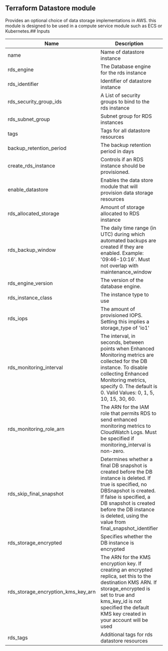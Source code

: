 ## Terraform Datastore module
Provides an optional choice of data storage implementations in AWS. this module is designed to be used in a compute service module such as ECS or Kubernetes.## Inputs

| Name | Description | Type | Default | Required |
|------|-------------|:----:|:-----:|:-----:|
| name | Name of datastore instance | string | n/a | yes |
| rds\_engine | The Database engine for the rds instance | string | n/a | yes |
| rds\_identifier | Identifier of datastore instance | string | n/a | yes |
| rds\_security\_group\_ids | A List of security groups to bind to the rds instance | list | n/a | yes |
| rds\_subnet\_group | Subnet group for RDS instances | string | n/a | yes |
| tags | Tags for all datastore resources | string | n/a | yes |
| backup\_retention\_period | The backup retention period in days | string | `"7"` | no |
| create\_rds\_instance | Controls if an RDS instance should be provisioned. | string | `"false"` | no |
| enable\_datastore | Enables the data store module that will provision data storage resources | string | `"false"` | no |
| rds\_allocated\_storage | Amount of storage allocated to RDS instance | string | `"10"` | no |
| rds\_backup\_window | The daily time range (in UTC) during which automated backups are created if they are enabled. Example: '09:46-10:16'. Must not overlap with maintenance_window | string | `"16:19-16:49"` | no |
| rds\_engine\_version | The version of the database engine. | string | `"11.4"` | no |
| rds\_instance\_class | The instance type to use | string | `"db.t3.small"` | no |
| rds\_iops | The amount of provisioned IOPS. Setting this implies a storage_type of 'io1' | string | `"0"` | no |
| rds\_monitoring\_interval | The interval, in seconds, between points when Enhanced Monitoring metrics are collected for the DB instance. To disable collecting Enhanced Monitoring metrics, specify 0. The default is 0. Valid Values: 0, 1, 5, 10, 15, 30, 60. | string | `"0"` | no |
| rds\_monitoring\_role\_arn | The ARN for the IAM role that permits RDS to send enhanced monitoring metrics to CloudWatch Logs. Must be specified if monitoring_interval is non-zero. | string | `""` | no |
| rds\_skip\_final\_snapshot | Determines whether a final DB snapshot is created before the DB instance is deleted. If true is specified, no DBSnapshot is created. If false is specified, a DB snapshot is created before the DB instance is deleted, using the value from final_snapshot_identifier | string | `"true"` | no |
| rds\_storage\_encrypted | Specifies whether the DB instance is encrypted | string | `"false"` | no |
| rds\_storage\_encryption\_kms\_key\_arn | The ARN for the KMS encryption key. If creating an encrypted replica, set this to the destination KMS ARN. If storage_encrypted is set to true and kms_key_id is not specified the default KMS key created in your account will be used | string | `""` | no |
| rds\_tags | Additional tags for rds datastore resources | map | `<map>` | no |

